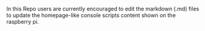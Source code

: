 In this Repo users are currently encouraged to edit the markdown (.md) files to update the homepage-like console scripts content shown on the raspberry pi.
